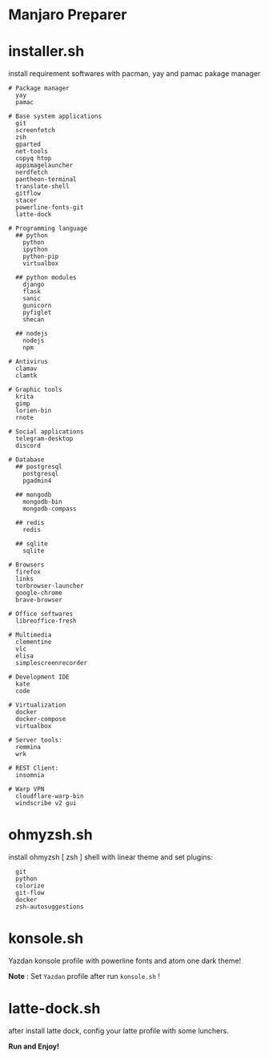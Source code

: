# Manjaro Preparer

# installer.sh
install requirement softwares with pacman, yay and pamac pakage manager

```
# Package manager
  yay 
  pamac

# Base system applications
  git 
  screenfetch 
  zsh 
  gparted 
  net-tools 
  copyq htop 
  appimagelauncher 
  nerdfetch 
  pantheon-terminal 
  translate-shell
  gitflow 
  stacer
  powerline-fonts-git
  latte-dock

# Programming language
  ## python
    python 
    ipython 
    python-pip 
    virtualbox

  ## python modules
    django 
    flask 
    sanic 
    gunicorn 
    pyfiglet 
    shecan

  ## nodejs
    nodejs 
    npm

# Antivirus
  clamav
  clamtk

# Graphic tools
  krita 
  gimp
  lorien-bin 
  rnote

# Social applications
  telegram-desktop 
  discord

# Database
  ## postgresql
    postgresql 
    pgadmin4

  ## mongodb
    mongodb-bin 
    mongodb-compass

  ## redis
    redis

  ## sqlite
    sqlite

# Browsers
  firefox 
  links 
  torbrowser-launcher
  google-chrome
  brave-browser

# Office softwares
  libreoffice-fresh

# Multimedia 
  clementine 
  vlc 
  elisa 
  simplescreenrecorder

# Development IDE
  kate 
  code

# Virtualization
  docker 
  docker-compose
  virtualbox

# Server tools:
  remmina
  wrk
 
# REST Client:
  insomnia

# Warp VPN
  cloudflare-warp-bin
  windscribe v2 gui
```

# ohmyzsh.sh
install ohmyzsh [ zsh ] shell with linear theme and set plugins:

```
  git 
  python 
  colorize 
  git-flow 
  docker 
  zsh-autosuggestions 
```

# konsole.sh
Yazdan konsole profile with powerline fonts and atom one dark theme!

**Note** : Set `Yazdan` profile after run `konsole.sh` ! 

# latte-dock.sh
after install latte dock, config your latte profile with some lunchers.

**Run and Enjoy!**
